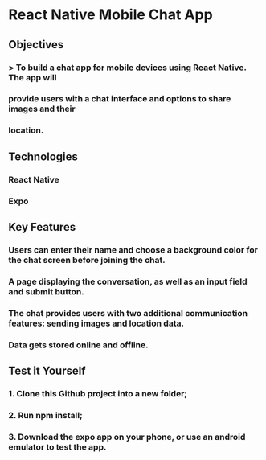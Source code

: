 # React Native Mobile Chat App

## Objectives

### > To build a chat app for mobile devices using React Native. The app will

### provide users with a chat interface and options to share images and their

### location.

## Technologies

### React Native

### Expo

## Key Features

### Users can enter their name and choose a background color for the chat screen before joining the chat.

### A page displaying the conversation, as well as an input field and submit button.

### The chat provides users with two additional communication features: sending images and location data.

### Data gets stored online and offline.

## Test it Yourself

### 1. Clone this Github project into a new folder;

### 2. Run npm install;

### 3. Download the expo app on your phone, or use an android emulator to test the app.
